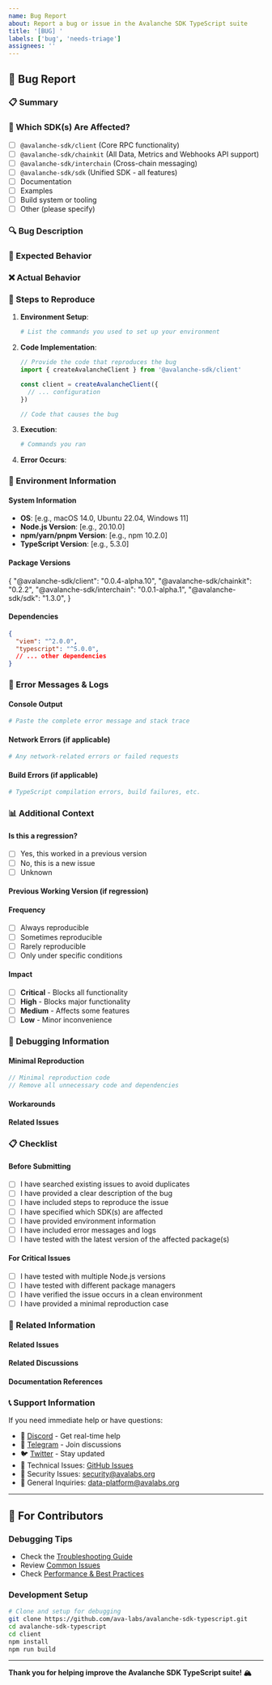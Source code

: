 ```yaml
---
name: Bug Report
about: Report a bug or issue in the Avalanche SDK TypeScript suite
title: '[BUG] '
labels: ['bug', 'needs-triage']
assignees: ''
---
```

## 🐛 Bug Report

### 📋 Summary

<!-- Provide a clear and concise description of the bug -->

### 🎯 Which SDK(s) Are Affected?

<!-- Check all that apply -->

- [ ] `@avalanche-sdk/client` (Core RPC functionality)
- [ ] `@avalanche-sdk/chainkit` (All Data, Metrics and Webhooks API support)
- [ ] `@avalanche-sdk/interchain` (Cross-chain messaging)
- [ ] `@avalanche-sdk/sdk` (Unified SDK - all features)
- [ ] Documentation
- [ ] Examples
- [ ] Build system or tooling
- [ ] Other (please specify)

### 🔍 Bug Description

<!-- Describe the bug in detail. What happened? What did you expect to happen? -->

### 🎯 Expected Behavior

<!-- Describe what you expected to happen -->

### ❌ Actual Behavior

<!-- Describe what actually happened -->

### 📱 Steps to Reproduce

<!-- Provide detailed steps to reproduce the bug -->

1. **Environment Setup**:

   ```bash
   # List the commands you used to set up your environment
   ```
2. **Code Implementation**:

   ```typescript
   // Provide the code that reproduces the bug
   import { createAvalancheClient } from '@avalanche-sdk/client'

   const client = createAvalancheClient({
     // ... configuration
   })

   // Code that causes the bug
   ```
3. **Execution**:

   ```bash
   # Commands you ran
   ```
4. **Error Occurs**:

   <!-- Describe when and how the error occurs -->

### 🔧 Environment Information

#### System Information

- **OS**: [e.g., macOS 14.0, Ubuntu 22.04, Windows 11]
- **Node.js Version**: [e.g., 20.10.0]
- **npm/yarn/pnpm Version**: [e.g., npm 10.2.0]
- **TypeScript Version**: [e.g., 5.3.0]

#### Package Versions

<!-- List the exact versions of the affected packages -->

{
  "@avalanche-sdk/client": "0.0.4-alpha.10",
  "@avalanche-sdk/chainkit": "0.2.2",
  "@avalanche-sdk/interchain": "0.0.1-alpha.1",
  "@avalanche-sdk/sdk": "1.3.0",
}

#### Dependencies

<!-- List relevant dependencies that might be related to the issue -->

```json
{
  "viem": "^2.0.0",
  "typescript": "^5.0.0",
  // ... other dependencies
}
```

### 🚨 Error Messages & Logs

#### Console Output

```bash
# Paste the complete error message and stack trace
```

#### Network Errors (if applicable)

```bash
# Any network-related errors or failed requests
```

#### Build Errors (if applicable)

```bash
# TypeScript compilation errors, build failures, etc.
```

### 📊 Additional Context

#### Is this a regression?

- [ ] Yes, this worked in a previous version
- [ ] No, this is a new issue
- [ ] Unknown

#### Previous Working Version (if regression)

<!-- If this is a regression, specify the last working version -->

#### Frequency

- [ ] Always reproducible
- [ ] Sometimes reproducible
- [ ] Rarely reproducible
- [ ] Only under specific conditions

#### Impact

- [ ] **Critical** - Blocks all functionality
- [ ] **High** - Blocks major functionality
- [ ] **Medium** - Affects some features
- [ ] **Low** - Minor inconvenience

### 🧪 Debugging Information

#### Minimal Reproduction

<!-- Provide a minimal code example that reproduces the issue -->

```typescript
// Minimal reproduction code
// Remove all unnecessary code and dependencies
```

#### Workarounds

<!-- Are there any workarounds or temporary fixes you've found? -->

#### Related Issues

<!-- Have you found any similar issues? -->

### 📋 Checklist

#### Before Submitting

- [ ] I have searched existing issues to avoid duplicates
- [ ] I have provided a clear description of the bug
- [ ] I have included steps to reproduce the issue
- [ ] I have specified which SDK(s) are affected
- [ ] I have provided environment information
- [ ] I have included error messages and logs
- [ ] I have tested with the latest version of the affected package(s)

#### For Critical Issues

- [ ] I have tested with multiple Node.js versions
- [ ] I have tested with different package managers
- [ ] I have verified the issue occurs in a clean environment
- [ ] I have provided a minimal reproduction case

### 🔗 Related Information

#### Related Issues

<!-- Link to any related issues -->

#### Related Discussions

<!-- Link to any related discussions or forum posts -->

#### Documentation References

<!-- Link to relevant documentation sections -->

### 📞 Support Information

If you need immediate help or have questions:

- 💬 [Discord](https://discord.gg/avax) - Get real-time help
- 📱 [Telegram](https://t.me/+KDajA4iToKY2ZjBk) - Join discussions
- 🐦 [Twitter](https://x.com/AvaxDevelopers) - Stay updated
- 📧 Technical Issues: [GitHub Issues](https://github.com/ava-labs/avalanche-sdk-typescript/issues)
- 📧 Security Issues: security@avalabs.org
- 📧 General Inquiries: data-platform@avalabs.org

---

## 🔧 For Contributors

### Debugging Tips

- Check the [Troubleshooting Guide](https://github.com/ava-labs/avalanche-sdk-typescript#troubleshooting)
- Review [Common Issues](https://github.com/ava-labs/avalanche-sdk-typescript#common-issues)
- Check [Performance &amp; Best Practices](https://github.com/ava-labs/avalanche-sdk-typescript#performance--best-practices)

### Development Setup

```bash
# Clone and setup for debugging
git clone https://github.com/ava-labs/avalanche-sdk-typescript.git
cd avalanche-sdk-typescript
cd client
npm install
npm run build
```

---

**Thank you for helping improve the Avalanche SDK TypeScript suite! 🏔️**
